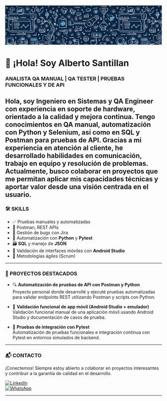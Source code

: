 ![Banner](assets/Banner%201.jpg)

# 👋 ¡Hola! Soy Alberto Santillan  
### ANALISTA QA MANUAL | QA TESTER | PRUEBAS FUNCIONALES Y DE API
Hola, soy Ingeniero en Sistemas y QA Engineer con experiencia en soporte de hardware, orientado a la calidad y mejora continua. Tengo conocimientos en QA manual, automatización con Python y Selenium, así como en SQL y Postman para pruebas de API.
Gracias a mi experiencia en atención al cliente, he desarrollado habilidades en comunicación, trabajo en equipo y resolución de problemas. Actualmente, busco colaborar en proyectos que me permitan aplicar mis capacidades técnicas y aportar valor desde una visión centrada en el usuario.
---

### 🛠️ SKILLS

- ✅ Pruebas manuales y automatizadas  
- 🧪 Postman, REST APIs  
- 🐞 Gestión de bugs con Jira  
- 🤖 Automatización con **Python** y **Pytest**  
- 🗃️ **SQL** y manejo de **JSON**  
- 📱 Validación de interfaces móviles con **Android Studio**  
- 🔄 Metodologías ágiles (Scrum)

---

### 💼 PROYECTOS DESTACADOS

- 🔍 **Automatización de pruebas de API con Postman y Python**  
  Proyecto personal donde desarrollé y ejecuté pruebas automatizadas para validar endpoints REST utilizando Postman y scripts con Python.

- 📱 **Validación funcional de app móvil (Android Studio + emulador)**  
  Validación funcional manual de una aplicación móvil usando Android Studio y documentación de casos de prueba.

- 🧪 **Pruebas de integración con Pytest**  
  Automatización de pruebas funcionales e integración continua con Pytest en entornos simulados de backend.

---
### 📬 CONTACTO
¡Conectemos! Siempre estoy abierto a colaborar en proyectos interesantes y contribuir a la garantía de calidad en el desarrollo.
  

[![LinkedIn](https://img.shields.io/badge/LinkedIn-0077B5?style=for-the-badge&logo=linkedin&logoColor=white)](www.linkedin.com/in/alberto-santillan-885bab172)  
[![WhatsApp](https://img.shields.io/badge/WhatsApp-25D366?style=for-the-badge&logo=whatsapp&logoColor=white)](https://wa.me/523329377875)



---






